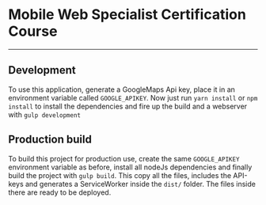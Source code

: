 # Mobile Web Specialist Certification Course
---
## Development
To use this application, generate a GoogleMaps Api key, place it in an environment variable called `GOOGLE_APIKEY`.
Now just run `yarn install` or `npm install` to install the dependencies and fire up the build and a webserver with `gulp development`

## Production build
To build this project for production use, create the same `GOOGLE_APIKEY` environment variable as before, install all nodeJs dependencies and finally build the project with `gulp build`. This copy all the files, includes the API-keys and generates a ServiceWorker inside the `dist/` folder. The files inside there are ready to be deployed.




